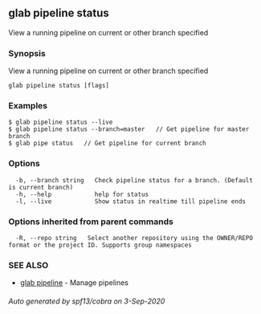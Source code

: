 ## glab pipeline status

View a running pipeline on current or other branch specified

### Synopsis

View a running pipeline on current or other branch specified

```
glab pipeline status [flags]
```

### Examples

```
$ glab pipeline status --live
$ glab pipeline status --branch=master   // Get pipeline for master branch
$ glab pipe status   // Get pipeline for current branch

```

### Options

```
  -b, --branch string   Check pipeline status for a branch. (Default is current branch)
  -h, --help            help for status
  -l, --live            Show status in realtime till pipeline ends
```

### Options inherited from parent commands

```
  -R, --repo string   Select another repository using the OWNER/REPO format or the project ID. Supports group namespaces
```

### SEE ALSO

* [glab pipeline](glab_pipeline.md)	 - Manage pipelines

###### Auto generated by spf13/cobra on 3-Sep-2020
